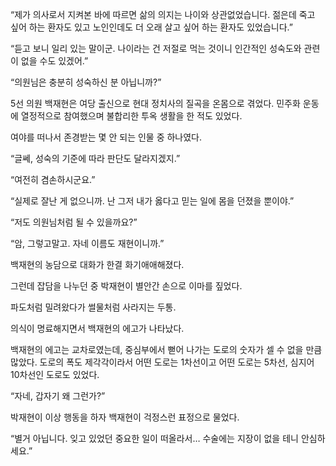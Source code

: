“제가 의사로서 지켜본 바에 따르면 삶의 의지는 나이와 상관없었습니다. 젊은데 죽고 싶어 하는 환자도 있고 노인인데도 더 오래 살고 싶어 하는 환자도 있었습니다.”

“듣고 보니 일리 있는 말이군. 나이라는 건 저절로 먹는 것이니 인간적인 성숙도와 관련이 없을 수도 있겠어.”

“의원님은 충분히 성숙하신 분 아닙니까?”

5선 의원 백재현은 여당 출신으로 현대 정치사의 질곡을 온몸으로 겪었다. 민주화 운동에 열정적으로 참여했으며 불합리한 투옥 생활을 한 적도 있었다.

여야를 떠나서 존경받는 몇 안 되는 인물 중 하나였다.

“글쎄, 성숙의 기준에 따라 판단도 달라지겠지.”

“여전히 겸손하시군요.”

“실제로 잘난 게 없으니까. 난 그저 내가 옳다고 믿는 일에 몸을 던졌을 뿐이야.”

“저도 의원님처럼 될 수 있을까요?”

“암, 그렇고말고. 자네 이름도 재현이니까.”

백재현의 농담으로 대화가 한결 화기애애해졌다.

그런데 잡담을 나누던 중 박재현이 별안간 손으로 이마를 짚었다.

파도처럼 밀려왔다가 썰물처럼 사라지는 두통.

의식이 명료해지면서 백재현의 에고가 나타났다.

백재현의 에고는 교차로였는데, 중심부에서 뻗어 나가는 도로의 숫자가 셀 수 없을 만큼 많았다. 도로의 폭도 제각각이라서 어떤 도로는 1차선이고 어떤 도로는 5차선, 심지어 10차선인 도로도 있었다.

“자네, 갑자기 왜 그런가?”

박재현이 이상 행동을 하자 백재현이 걱정스런 표정으로 물었다.

“별거 아닙니다. 잊고 있었던 중요한 일이 떠올라서… 수술에는 지장이 없을 테니 안심하세요.”